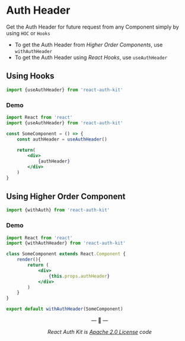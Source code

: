 # Auth Header

Get the Auth Header for future request from any Component simply by using `HOC` or `Hooks`

- To get the Auth Header from _Higher Order Components_, use `withAuthHeader`
- To get the Auth Header using _React Hooks_, use `useAuthHeader`

## Using Hooks

```js
import {useAuthHeader} from 'react-auth-kit'
```

### Demo
```jsx
import React from 'react'
import {useAuthHeader} from 'react-auth-kit'

const SomeComponent = () => {
    const authHeader = useAuthHeader()
    
    return(
        <div>
            {authHeader}
        </div>
    )
}
```

## Using Higher Order Component

```jsx
import {withAuth} from 'react-auth-kit'
```

### Demo
```jsx
import React from 'react'
import {withAuthHeader} from 'react-auth-kit'

class SomeComponent extends React.Component {
    render(){
        return (
            <div>
                {this.props.authHeader}
            </div>
        )
    }
}

export default withAuthHeader(SomeComponent)
```

<p align="center">&mdash; 🔑  &mdash;</p>
<p align="center"><i>React Auth Kit is <a href="https://github.com/react-auth-kit/react-auth-kit/blob/master/LICENSE">Apache 2.0 License</a> code</i></p>